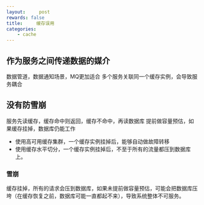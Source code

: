 ```yaml
---
layout:     post
rewards: false
title:     缓存误用
categories:
    - cache
---
```


## 作为服务之间传递数据的媒介
数据管道，数据通知场景，MQ更加适合
多个服务关联同一个缓存实例，会导致服务耦合


## 没有防雪崩
服务先读缓存，缓存命中则返回，缓存不命中，再读数据库
提前做容量预估，如果缓存挂掉，数据库仍能工作

- 使用高可用缓存集群，一个缓存实例挂掉后，能够自动做故障转移
- 使用缓存水平切分，一个缓存实例挂掉后，不至于所有的流量都压到数据库上。

### 雪崩
缓存挂掉，所有的请求会压到数据库，如果未提前做容量预估，可能会把数据库压垮（在缓存恢复之前，数据库可能一直都起不来），导致系统整体不可服务。